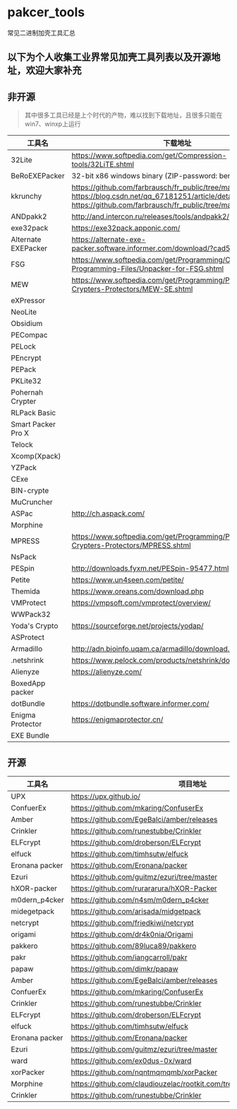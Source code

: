 # pakcer_tools
常见二进制加壳工具汇总
## 以下为个人收集工业界常见加壳工具列表以及开源地址，欢迎大家补充
## 非开源
> 其中很多工具已经是上个时代的产物，难以找到下载地址，且很多只能在win7、winxp上运行

工具名 | 下载地址
-------- | -------
32Lite | https://www.softpedia.com/get/Compression-tools/32LiTE.shtml
BeRoEXEPacker | 32-bit x86 windows binary (ZIP-password: beroexepacker)
kkrunchy | https://github.com/farbrausch/fr_public/tree/master/kkrunchy	https://blog.csdn.net/qq_67181251/article/details/134319789			https://github.com/farbrausch/fr_public/tree/master/kkrunchy
ANDpakk2 | http://and.intercon.ru/releases/tools/andpakk2/
exe32pack | https://exe32pack.apponic.com/
Alternate EXEPacker | https://alternate-exe-packer.software.informer.com/download/?cad5b39
FSG | https://www.softpedia.com/get/Programming/Other-Programming-Files/Unpacker-for-FSG.shtml
MEW | https://www.softpedia.com/get/Programming/Packers-Crypters-Protectors/MEW-SE.shtml
eXPressor |		
NeoLite |
Obsidium |
PECompac |
PELock |		
PEncrypt |
PEPack |	
PKLite32 |			
Pohernah Crypter |		
RLPack Basic |			
Smart Packer Pro X |			
Telock |				
Xcomp(Xpack) |				
YZPack |					
CExe |					
BIN-crypte |				
MuCruncher |					
ASPac | http://ch.aspack.com/
Morphine |					
MPRESS | https://www.softpedia.com/get/Programming/Packers-Crypters-Protectors/MPRESS.shtml
NsPack |
PESpin | http://downloads.fyxm.net/PESpin-95477.html
Petite | https://www.un4seen.com/petite/
Themida | https://www.oreans.com/download.php
VMProtect | https://vmpsoft.com/vmprotect/overview/
WWPack32 |					
Yoda's Crypto | https://sourceforge.net/projects/yodap/
ASProtect |					
Armadillo | http://adn.bioinfo.uqam.ca/armadillo/download.html
.netshrink | https://www.pelock.com/products/netshrink/download
Alienyze | https://alienyze.com/
BoxedApp packer	|				
dotBundle | https://dotbundle.software.informer.com/
Enigma Protector | https://enigmaprotector.cn/
EXE Bundle |
## 开源
工具名 | 项目地址
-------- | -------
UPX | https://upx.github.io/
ConfuerEx | https://github.com/mkaring/ConfuserEx
Amber | https://github.com/EgeBalci/amber/releases
Crinkler | https://github.com/runestubbe/Crinkler
ELFcrypt | https://github.com/droberson/ELFcrypt
elfuck | https://github.com/timhsutw/elfuck
Eronana packer | https://github.com/Eronana/packer
Ezuri | https://github.com/guitmz/ezuri/tree/master
hXOR-packer | https://github.com/rurararura/hXOR-Packer
m0dern_p4cker | https://github.com/n4sm/m0dern_p4cker
midegetpack | https://github.com/arisada/midgetpack
netcrypt | https://github.com/friedkiwi/netcrypt
origami | https://github.com/dr4k0nia/Origami
pakkero | https://github.com/89luca89/pakkero
pakr | https://github.com/iangcarroll/pakr
papaw | https://github.com/dimkr/papaw
Amber | https://github.com/EgeBalci/amber/releases
ConfuerEx | https://github.com/mkaring/ConfuserEx
Crinkler | https://github.com/runestubbe/Crinkler
ELFcrypt | https://github.com/droberson/ELFcrypt
elfuck | https://github.com/timhsutw/elfuck
Eronana packer | https://github.com/Eronana/packer
Ezuri | https://github.com/guitmz/ezuri/tree/master
ward | https://github.com/ex0dus-0x/ward
xorPacker | https://github.com/nqntmqmqmb/xorPacker
Morphine | https://github.com/claudiouzelac/rootkit.com/tree/master/hf/Morphine27
Crinkler | https://github.com/runestubbe/Crinkler
